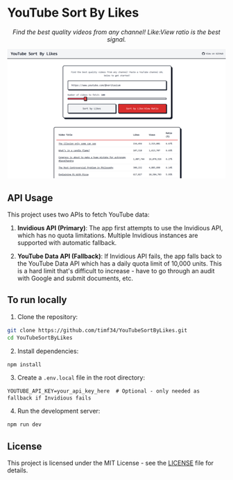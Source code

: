 # YouTube Sort By Likes

<p align="center"><i>Find the best quality videos from any channel! Like:View ratio is the best signal.</i></p>

<p align="center">
  <img src="assets/image.png" width="700" alt="Screenshot of YouTube Sort By Likes">
</p>


## API Usage

This project uses two APIs to fetch YouTube data:

1. **Invidious API (Primary)**: The app first attempts to use the Invidious API, which has no quota limitations. Multiple Invidious instances are supported with automatic fallback.

2. **YouTube Data API (Fallback)**: If Invidious API fails, the app falls back to the YouTube Data API which has a daily quota limit of 10,000 units. This is a hard limit that's difficult to increase - have to go through an audit with Google and submit documents, etc.

## To run locally 

1. Clone the repository:
```bash
git clone https://github.com/timf34/YouTubeSortByLikes.git
cd YouTubeSortByLikes
```

2. Install dependencies:
```bash
npm install
```

3. Create a `.env.local` file in the root directory:
```env
YOUTUBE_API_KEY=your_api_key_here  # Optional - only needed as fallback if Invidious fails
```

4. Run the development server:
```bash
npm run dev
```

## License

This project is licensed under the MIT License - see the [LICENSE](LICENSE) file for details.



